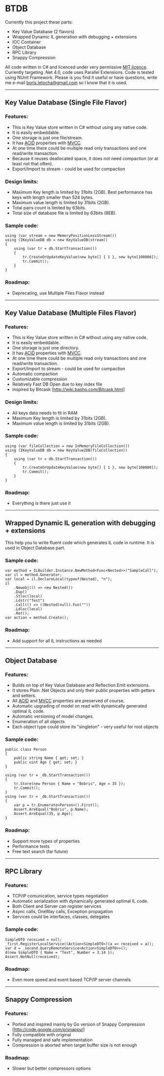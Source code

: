 # BTDB

Currently this project these parts:

* Key Value Database (2 flavors)
* Wrapped Dynamic IL generation with debugging + extensions
* IOC Container
* Object Database
* RPC Library
* Snappy Compression

All code written in C# and licenced under very permissive [MIT licence](http://www.opensource.org/licenses/mit-license.html). Currently targeting .Net 4.0, code uses Parallel Extensions. Code is tested using NUnit Framework.
Please is you find it useful or have questions, write me e-mail <boris.letocha@gmail.com> so I know that it is used.

---
## Key Value Database (Single File Flavor)

### Features:

* This is Key Value store written in C# without using any native code.
* It is easily embeddable. 
* One storage is just one file/stream.
* It has [ACID] properties with [MVCC].
* At one time there could be multiple read only transactions and one read/write transaction.
* Because it reuses deallocated space, it does not need compaction (or at least not that often).
* Export/Import to stream - could be used for compaction

### Design limits:

* Maximum Key length is limited by 31bits (2GB). Best performance has keys with length smaller than 524 bytes.
* Maximum value length is limited by 31bits (2GB).
* Total pairs count is limited by 63bits.
* Total size of database file is limited by 63bits (8EB).

### Sample code:

    using (var stream = new MemoryPositionLessStream())
    using (IKeyValueDB db = new KeyValueDB(stream))
    {
        using (var tr = db.StartTransaction())
        {
            tr.CreateOrUpdateKeyValue(new byte[] { 1 }, new byte[100000]);
            tr.Commit();
        }
    }

### Roadmap:

* Deprecating, use Multiple Files Flavor instead

---
## Key Value Database (Multiple Files Flavor)

### Features:

* This is Key Value store written in C# without using any native code.
* It is easily embeddable. 
* One storage is just one directory.
* It has [ACID] properties with [MVCC].
* At one time there could be multiple read only transactions and one read/write transaction.
* Export/Import to stream - could be used for compaction
* Automatic compaction
* Customizable compression
* Relatively Fast DB Open due to key index file
* Inspired by Bitcask [http://wiki.basho.com/Bitcask.html]

### Design limits:

* All keys data needs to fit in RAM
* Maximum Key length is limited by 31bits (2GB).
* Maximum value length is limited by 31bits (2GB).

### Sample code:

    using (var fileCollection = new InMemoryFileCollection())
    using (IKeyValueDB db = new KeyValue2DB(fileCollection))
    {
        using (var tr = db.StartTransaction())
        {
            tr.CreateOrUpdateKeyValue(new byte[] { 1 }, new byte[100000]);
            tr.Commit();
        }
    }

### Roadmap:

* Everything is there just use it

---
## Wrapped Dynamic IL generation with debugging + extensions

This help you to write fluent code which generates IL code in runtime. It is used in Object Database part.

### Sample code:

    var method = ILBuilder.Instance.NewMethod<Func<Nested>>("SampleCall");
    var il = method.Generator;
    var local = il.DeclareLocal(typeof(Nested), "n");
    il
        .Newobj(() => new Nested())
        .Dup()
        .Stloc(local)
        .Ldstr("Test")
        .Call(() => ((Nested)null).Fun(""))
        .Ldloc(local)
        .Ret();
    var action = method.Create();

### Roadmap:

* Add support for all IL instructions as needed

---
## Object Database

### Features:

* Builds on top of Key Value Database and Reflection.Emit extensions.
* It stores Plain .Net Objects and only their public properties with getters and setters.
* All [ACID] and [MVCC] properties are preserved of course.
* Automatic upgrading of model on read with dynamically generated optimal IL code.
* Automatic versioning of model changes.
* Enumeration of all objects
* Each object type could store its "singleton" - very useful for root objects

### Sample code:

    public class Person
    {
        public string Name { get; set; }
        public uint Age { get; set; }
    }

    using (var tr = _db.StartTransaction())
    {
        tr.Store(new Person { Name = "Bobris", Age = 35 });
        tr.Commit();
    }
    using (var tr = _db.StartTransaction())
    {
        var p = tr.Enumerate<Person>().First();
        Assert.AreEqual("Bobris", p.Name);
        Assert.AreEqual(35, p.Age);
    }

### Roadmap:

* Support more types of properties
* Performance tests
* Free text search (far future)

---
## RPC Library

### Features:

* TCP/IP comunication, service types negotiation
* Automatic serialization with dynamically generated optimal IL code.
* Both Client and Server can register services
* Async calls, OneWay calls, Exception propagation
* Services could be interfaces, classes, delegates

### Sample code:

    SimpleDTO received = null;
    _first.RegisterLocalService((Action<SimpleDTO>)(a => received = a));
    var d = _second.QueryRemoteService<Action<SimpleDTO>>();
    d(new SimpleDTO { Name = "Text", Number = 3.14 });
    Assert.NotNull(received);

### Roadmap:

* Even more speed and event based TCP/IP server channels

---
## Snappy Compression

### Features:

* Ported and inspired mainly by Go version of Snappy Compression [http://code.google.com/p/snappy/]
* Fully compatible with original
* Fully managed and safe implementation
* Compression is aborted when target buffer size is not enough

### Roadmap:

* Slower but better compressors options

[ACID]:http://en.wikipedia.org/wiki/ACID
[MVCC]:http://en.wikipedia.org/wiki/Multiversion_concurrency_control
